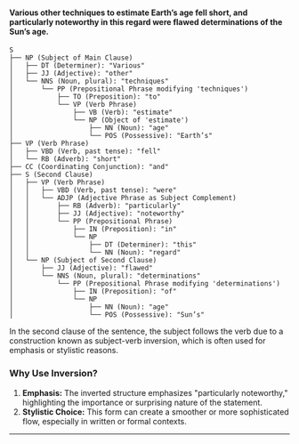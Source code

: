 #### Various other techniques to estimate Earth’s age fell short, and particularly noteworthy in this regard were flawed determinations of the Sun’s age.

```
S
├── NP (Subject of Main Clause)
│   ├── DT (Determiner): "Various"
│   ├── JJ (Adjective): "other"
│   └── NNS (Noun, plural): "techniques"
│       └── PP (Prepositional Phrase modifying 'techniques')
│           ├── TO (Preposition): "to"
│           └── VP (Verb Phrase)
│               ├── VB (Verb): "estimate"
│               └── NP (Object of 'estimate')
│                   ├── NN (Noun): "age"
│                   └── POS (Possessive): "Earth’s"
├── VP (Verb Phrase)
│   ├── VBD (Verb, past tense): "fell"
│   └── RB (Adverb): "short"
├── CC (Coordinating Conjunction): "and"
├── S (Second Clause)
│   ├── VP (Verb Phrase)
│   │   ├── VBD (Verb, past tense): "were"
│   │   └── ADJP (Adjective Phrase as Subject Complement)
│   │       ├── RB (Adverb): "particularly"
│   │       ├── JJ (Adjective): "noteworthy"
│   │       └── PP (Prepositional Phrase)
│   │           ├── IN (Preposition): "in"
│   │           └── NP
│   │               ├── DT (Determiner): "this"
│   │               └── NN (Noun): "regard"
│   └── NP (Subject of Second Clause)
│       ├── JJ (Adjective): "flawed"
│       └── NNS (Noun, plural): "determinations"
│           └── PP (Prepositional Phrase modifying 'determinations')
│               ├── IN (Preposition): "of"
│               └── NP
│                   ├── NN (Noun): "age"
│                   └── POS (Possessive): "Sun’s"

```

In the second clause of the sentence, the subject follows the verb due to a construction known as subject-verb inversion, which is often used for emphasis or stylistic reasons.

### Why Use Inversion?

1. **Emphasis:** The inverted structure emphasizes "particularly noteworthy," highlighting the importance or surprising nature of the statement.
2. **Stylistic Choice:** This form can create a smoother or more sophisticated flow, especially in written or formal contexts.

___

